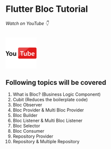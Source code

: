 # Flutter Bloc Tutorial

###### Watch on YouTube 👇

<a href='https://youtu.be/0wHTltfkQTI'><img src="./youtube.png" height="100" width="100"></a>

## Following topics will be covered
1. What is Bloc? (Business Logic Component)
2. Cubit (Reduces the boilerplate code)
3. Bloc Observer
4. Bloc Provider & Multi Bloc Provider
5. Bloc Builder 
6. Bloc Listener & Multi Bloc Listener
7. Bloc Selector
8. Bloc Consumer
9. Repository Provider
10. Repository & Multiple Repository